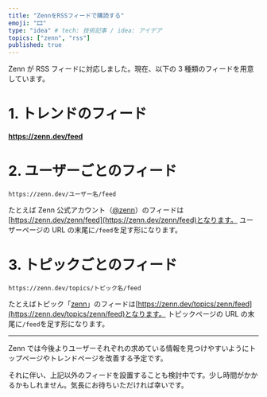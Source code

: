```yaml
---
title: "ZennをRSSフィードで購読する"
emoji: "🎞"
type: "idea" # tech: 技術記事 / idea: アイデア
topics: ["zenn", "rss"]
published: true
---
```


Zenn が RSS フィードに対応しました。現在、以下の 3 種類のフィードを用意しています。

# 1. トレンドのフィード

**https://zenn.dev/feed**

# 2. ユーザーごとのフィード

```
https://zenn.dev/ユーザー名/feed
```

たとえば Zenn 公式アカウント（[@zenn](https://zenn.dev/zenn)）のフィードは[https://zenn.dev/zenn/feed](https://zenn.dev/zenn/feed)となります。
ユーザーページの URL の末尾に`/feed`を足す形になります。

# 3. トピックごとのフィード

```
https://zenn.dev/topics/トピック名/feed
```

たとえばトピック「[zenn](https://zenn.dev/topics/zenn)」のフィードは[https://zenn.dev/topics/zenn/feed](https://zenn.dev/topics/zenn/feed)となります。
トピックページの URL の末尾に`/feed`を足す形になります。

---

Zenn では今後よりユーザーそれぞれの求めている情報を見つけやすいようにトップページやトレンドページを改善する予定です。

それに伴い、上記以外のフィードを設置することも検討中です。少し時間がかかるかもしれません。気長にお待ちいただければ幸いです。

